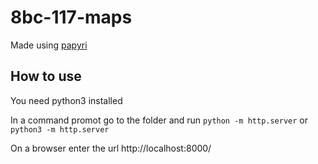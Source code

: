 # 8bc-117-maps
 
 Made using [papyri](https://github.com/jason-green-io/papyri)
## How to use
You need python3 installed

In a command promot go to the folder and run 
`python -m http.server` or `python3 -m http.server`

On a browser enter the url http://localhost:8000/
